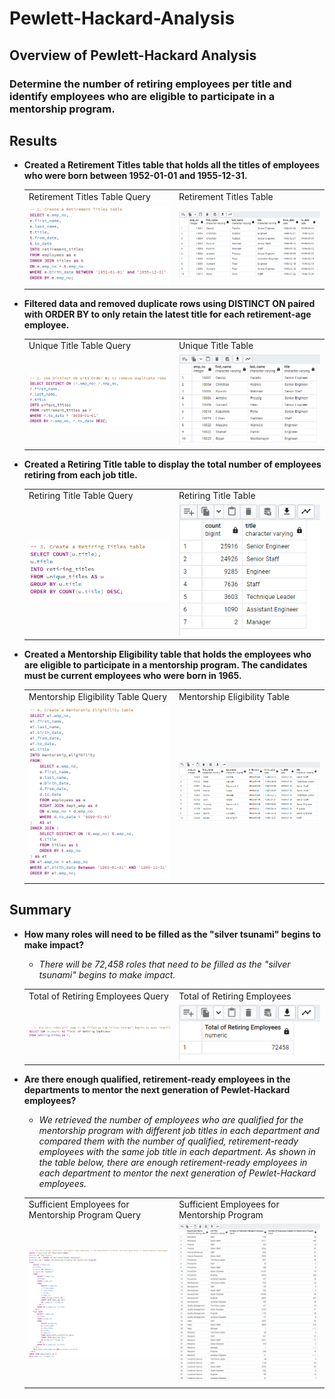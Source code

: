 # Pewlett-Hackard-Analysis

## **Overview of Pewlett-Hackard Analysis**

### Determine the number of retiring employees per title and identify employees who are eligible to participate in a mentorship program.

## **Results**

- **Created a Retirement Titles table that holds all the titles of employees who were born between 1952-01-01 and 1955-12-31.**

  <table>
  <tr>
    <td>Retirement Titles Table Query</td>
    <td>Retirement Titles Table</td>
  </tr>
  <tr>
    <td><img src="Photos/Retirement_Titles_Table_Query.PNG" width=300></td>
    <td><img src="Photos/Retirement_Titles_Table.PNG" width=300></td>
  </tr>
  </table>
  
- **Filtered data and removed duplicate rows using DISTINCT ON paired with ORDER BY to only retain the latest title for each retirement-age employee.**
  
  <table>
  <tr>
    <td>Unique Title Table Query</td>
    <td>Unique Title Table</td>
  </tr>
  <tr>
    <td><img src="Photos/Unique_Titles_Table_Query.PNG" width=300></td>
    <td><img src="Photos/Unique_Titles_Table.PNG" width=300></td>
  </tr>
   </table>
  
- **Created a Retiring Title table to display the total number of employees retiring from each job title.**
  
  <table>
  <tr>
    <td>Retiring Title Table Query</td>
    <td>Retiring Title Table</td>
  </tr>
  <tr>
    <td><img src="Photos/Retiring_Title_Table_Query.PNG" width=300></td>
    <td><img src="Photos/Retiring_Title_Table.PNG" width=300></td>
  </tr>
  </table>
  
- **Created a Mentorship Eligibility table that holds the employees who are eligible to participate in a mentorship program. The candidates must be current employees who were born in 1965.**
  
  <table>
  <tr>
    <td>Mentorship Eligibility Table Query</td>
    <td>Mentorship Eligibility Table</td>
  </tr>
  <tr>
    <td><img src="Photos/Mentorship_Eligibility_Table_Query.PNG" width=300></td>
    <td><img src="Photos/Mentorship_Eligibility_Table.PNG" width=300></td>
  </tr>
  </table>

## **Summary**

- **How many roles will need to be filled as the "silver tsunami" begins to make impact?**

  - _There will be 72,458 roles that need to be filled as the "silver tsunami" begins to make impact._
  
  <table>
  <tr>
    <td>Total of Retiring Employees Query</td>
    <td>Total of Retiring Employees</td>
  </tr>
  <tr>
    <td><img src="Photos/Total_of_Retiring_Employees_Query.PNG" width=300></td>
    <td><img src="Photos/Total_of_Retiring_Employees.PNG" width=300></td>
  </tr>
  </table>

- **Are there enough qualified, retirement-ready employees in the departments to mentor the next generation of Pewlet-Hackard employees?**

  - _We retrieved the number of employees who are qualified for the mentorship program with different job titles in each department and compared them with the number of qualified, retirement-ready employees with the same job title in each department. As shown in the table below, there are enough retirement-ready employees in each department to mentor the next generation of Pewlet-Hackard employees._
  
  <table>
  <tr>
    <td>Sufficient Employees for Mentorship Program Query</td>
    <td>Sufficient Employees for Mentorship Program</td>
  </tr>
  <tr>
    <td><img src="Photos/Sufficient_Employees_for_Mentorship_Program_Query.PNG" width=400></td>
    <td><img src="Photos/Sufficient_Employees_for_Mentorship_Program.PNG" width=400></td>
  </tr>
  </table>
